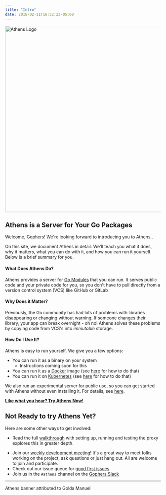 ```yaml
---
title: "Intro"
date: 2018-02-11T16:52:23-05:00
---
```


<img src="/banner.png" width="600" alt="Athens Logo"/>

## Athens is a Server for Your Go Packages

Welcome, Gophers! We're looking forward to introducing you to Athens.. 

On this site, we document Athens in detail. We'll teach you what it does, why it matters, what you can do with it, and how you can run it yourself. Below is a brief summary for you.

#### What Does Athens Do?

Athens provides a server for [Go Modules](https://github.com/golang/go/wiki/Modules) that you can run. It serves public code and your private code for you, so you don't have to pull directly from a version control system (VCS) like GitHub or GitLab

#### Why Does it Matter?

Previously, the Go community has had lots of problems with libraries disappearing or changing without warning. If someone changes their library, your app can break overnight - oh no! Athens solves these problems by copying code from VCS's into _immutable_ storage.

#### How Do I Use It?

Athens is easy to run yourself. We give you a few options:

- You can run it as a binary on your system
    - Instructions coming soon for this
- You can run it as a [Docker](https://www.docker.com/) image (see [here](./install/shared-team-instance/) for how to do that)
- You can run it on [Kubernetes](https://kubernetes.io) (see [here](./install/install-on-kubernetes/) for how to do that)

We also run an experimental server for public use, so you can get started with Athens without even installing it. For details, see [here](./public_proxy).

**[Like what you hear? Try Athens Now!](/try-out)**


## Not Ready to try Athens Yet?

Here are some other ways to get involved:

- Read the full [walkthrough](/walkthrough) with setting up, running and testing the proxy
explores this in greater depth.
* Join our [weekly development meeting](/contributing/community/developer-meetings/)! It's a great way to meet folks working on the project, ask questions or just hang out. All are welcome to join and participate.
* Check out our issue queue for [good first issues](https://github.com/gomods/athens/issues?q=is%3Aopen+is%3Aissue+label%3A%22good+first+issue%22)
* Join us in the `#athens` channel on the [Gophers Slack](https://invite.slack.golangbridge.org/)

---
Athens banner attributed to Golda Manuel
